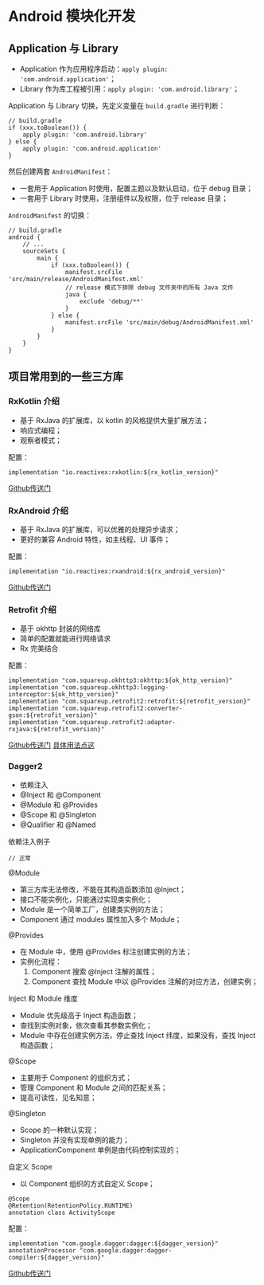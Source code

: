 
# Android 模块化开发

## Application 与 Library

+ Application 作为应用程序启动：`apply plugin: 'com.android.application'`；
+ Library 作为库工程被引用：`apply plugin: 'com.android.library'`；

Application 与 Library 切换，先定义变量在 `build.gradle` 进行判断：
```
// build.gradle
if (xxx.toBoolean()) {
    apply plugin: 'com.android.library'
} else {
    apply plugin: 'com.android.application'
}
```

然后创建两套 `AndroidManifest`：

+ 一套用于 Application 时使用，配置主题以及默认启动，位于 debug 目录；
+ 一套用于 Library 时使用，注册组件以及权限，位于 release 目录；

`AndroidManifest` 的切换：
```
// build.gradle
android {
    // ... 
    sourceSets {
        main {
            if (xxx.toBoolean()) {
                manifest.srcFile 'src/main/release/AndroidManifest.xml'
                // release 模式下排除 debug 文件夹中的所有 Java 文件
                java {
                    exclude 'debug/**'
                }
            } else {
                manifest.srcFile 'src/main/debug/AndroidManifest.xml'
            }
        }
    }
}
```

## 项目常用到的一些三方库

### RxKotlin 介绍

+ 基于 RxJava 的扩展库，以 kotlin 的风格提供大量扩展方法；
+ 响应式编程；
+ 观察者模式；

配置：
```
implementation "io.reactivex:rxkotlin:${rx_kotlin_version}"
```

[Github传送门](https://github.com/ReactiveX/RxKotlin)


### RxAndroid 介绍

+ 基于 RxJava 的扩展库，可以优雅的处理异步请求；
+ 更好的兼容 Android 特性，如主线程、UI 事件；

配置：
```
implementation "io.reactivex:rxandroid:${rx_android_version}"
```

[Github传送门](https://github.com/ReactiveX/RxAndroid)


### Retrofit 介绍

+ 基于 okhttp 封装的网络库
+ 简单的配置就能进行网络请求
+ Rx 完美结合

配置：
```
implementation "com.squareup.okhttp3:okhttp:${ok_http_version}"
implementation "com.squareup.okhttp3:logging-interceptor:${ok_http_version}"
implementation "com.squareup.retrofit2:retrofit:${retrofit_version}"
implementation "com.squareup.retrofit2:converter-gson:${retrofit_version}"
implementation "com.squareup.retrofit2:adapter-rxjava:${retrofit_version}"
```

[Github传送门](https://github.com/square/retrofit)
[具体用法点这](https://ajuan.owulia.com/#/details/Android/20200711100800.md)


### Dagger2

+ 依赖注入
+ @Inject 和 @Component
+ @Module 和 @Provides
+ @Scope 和 @Singleton
+ @Qualifier 和 @Named

依赖注入例子
```
// 正常
```

@Module
+ 第三方库无法修改，不能在其构造函数添加 @Inject；
+ 接口不能实例化，只能通过实现类实例化；
+ Module 是一个简单工厂，创建类实例的方法；
+ Component 通过 modules 属性加入多个 Module；

@Provides
+ 在 Module 中，使用 @Provides 标注创建实例的方法；
+ 实例化流程：
    1. Component 搜索 @Inject 注解的属性；
    2. Component 查找 Module 中以 @Provides 注解的对应方法，创建实例；
    
Inject 和 Module 维度
+ Module 优先级高于 Inject 构造函数；
+ 查找到实例对象，依次查看其参数实例化；
+ Module 中存在创建实例方法，停止查找 Inject 纬度，如果没有，查找 Inject 构造函数；

@Scope
+ 主要用于 Component 的组织方式；
+ 管理 Component 和 Module 之间的匹配关系；
+ 提高可读性，见名知意；

@Singleton
+ Scope 的一种默认实现；
+ Singleton 并没有实现单例的能力；
+ ApplicationComponent 单例是由代码控制实现的；

自定义 Scope
+ 以 Component 组织的方式自定义 Scope；
```
@Scope
@Retention(RetentionPolicy.RUNTIME)
annotation class ActivityScope
```


配置：
```
implementation "com.google.dagger:dagger:${dagger_version}"
annotationProcessor "com.google.dagger:dagger-compiler:${dagger_version}"
```

[Github传送门](https://github.com/google/dagger)

